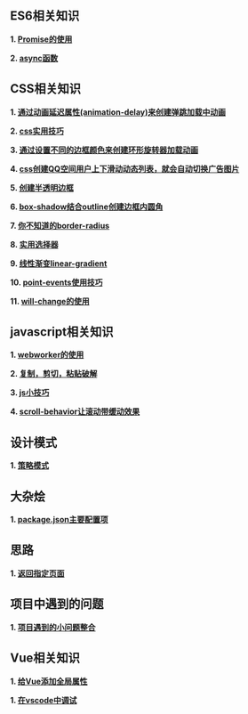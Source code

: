 
## ES6相关知识
**1. [Promise的使用](https://github.com/13916253446/blog/issues/1)**

**2. [async函数](https://github.com/13916253446/blog/issues/13)**


## CSS相关知识
**1. [通过动画延迟属性(animation-delay)来创建弹跳加载中动画](https://github.com/13916253446/blog/issues/2)**

**2. [css实用技巧](https://github.com/13916253446/blog/issues/3)**

**3. [通过设置不同的边框颜色来创建环形旋转器加载动画](https://github.com/13916253446/blog/issues/4)**

**4. [css创建QQ空间用户上下滑动动态列表，就会自动切换广告图片](https://github.com/13916253446/blog/issues/5)**

**5. [创建半透明边框](https://github.com/13916253446/blog/issues/6)**

**6. [box-shadow结合outline创建边框内圆角](https://github.com/13916253446/blog/issues/7)**

**7. [你不知道的border-radius](https://github.com/13916253446/blog/issues/8)**

**8. [实用选择器](https://github.com/13916253446/blog/issues/9)**

**9. [线性渐变linear-gradient](https://github.com/13916253446/blog/issues/10)**

**10. [point-events使用技巧](https://github.com/13916253446/blog/issues/14)**

**11. [will-change的使用](https://github.com/13916253446/blog/issues/15)**


## javascript相关知识

**1. [webworker的使用](https://github.com/13916253446/blog/issues/11)**

**2. [复制，剪切，粘贴破解](https://github.com/13916253446/blog/issues/12)**

**3. [js小技巧](https://github.com/13916253446/blog/issues/17)**

**4. [scroll-behavior让滚动带缓动效果](https://github.com/13916253446/blog/issues/18)**

## 设计模式

**1. [策略模式](https://github.com/13916253446/blog/issues/22)**

## 大杂烩

**1. [package.json主要配置项](https://github.com/13916253446/blog/issues/19)**

## 思路

**1. [返回指定页面](https://github.com/13916253446/blog/issues/20)**

## 项目中遇到的问题

**1. [项目遇到的小问题整合](https://github.com/13916253446/blog/issues/21)**

## Vue相关知识

**1. [给Vue添加全局属性](https://github.com/13916253446/blog/issues/23)**

**1. [在vscode中调试](https://github.com/13916253446/blog/issues/24)**

